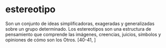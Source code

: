 # estereotipo
 Son un conjunto de ideas simplificadoras, exageradas y generalizadas sobre un grupo determinado. Los estereotipos son una estructura de pensamiento que comprende las imágenes, creencias, juicios, símbolos y opiniones de cómo son los Otros. [40-41, ]